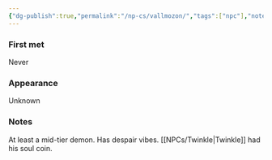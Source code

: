 ```yaml
---
{"dg-publish":true,"permalink":"/np-cs/vallmozon/","tags":["npc"],"noteIcon":"npc","created":"2023-12-30T13:25:24.577+01:00","updated":"2024-01-06T09:40:07.757+01:00"}
---
```


### First met
Never
### Appearance
Unknown
### Notes
At least a mid-tier demon. Has despair vibes. [[NPCs/Twinkle\|Twinkle]] had his soul coin.
